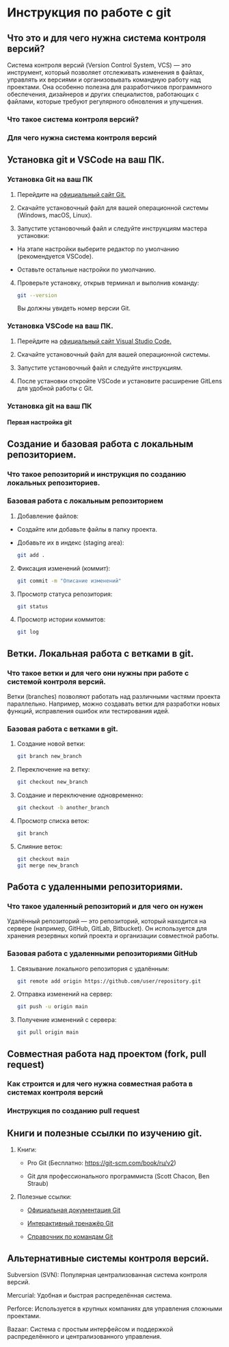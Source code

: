 # Инструкция по работе с git

## Что это и для чего нужна система контроля версий?

Система контроля версий (Version Control System, VCS) — это инструмент, который позволяет отслеживать изменения в файлах, управлять их версиями и организовывать командную работу над проектами. Она особенно полезна для разработчиков программного обеспечения, дизайнеров и других специалистов, работающих с файлами, которые требуют регулярного обновления и улучшения.

### Что такое система контроля версий?

### Для чего нужна система контроля версий

## Установка git и VSCode на ваш ПК.

### Установка Git на ваш ПК

1. Перейдите на [официальный сайт Git.](https://git-scm.com/)

2. Скачайте установочный файл для вашей операционной системы (Windows, macOS, Linux).

3. Запустите установочный файл и следуйте инструкциям мастера установки:

* На этапе настройки выберите редактор по умолчанию (рекомендуется VSCode).

* Оставьте остальные настройки по умолчанию.

4. Проверьте установку, открыв терминал и выполнив команду:
    ```bash
    git --version
    ```
    Вы должны увидеть номер версии Git.

### Установка VSCode на ваш ПК.

1. Перейдите на [официальный сайт Visual Studio Code.](https://code.visualstudio.com/)

2. Скачайте установочный файл для вашей операционной системы.

3. Запустите установочный файл и следуйте инструкциям.

4. После установки откройте VSCode и установите расширение GitLens для удобной работы с Git.

### Установка git на ваш ПК

#### Первая настройка git

## Создание и базовая работа с локальным репозиторием.

### Что такое репозиторий и инструкция по созданию локальных репозиториев.

### Базовая работа с локальным репозиторием

1. Добавление файлов:

* Создайте или добавьте файлы в папку проекта.

* Добавьте их в индекс (staging area):

    ```bash
    git add .
    ```

2. Фиксация изменений (коммит):

    ```bash
    git commit -m "Описание изменений"
    ```

3. Просмотр статуса репозитория:

    ```bash
    git status
    ```

4. Просмотр истории коммитов:

    ```bash
    git log
    ```



## Ветки. Локальная работа с ветками в git.

### Что такое ветки и для чего они нужны при работе с системой контроля версий.

Ветки (branches) позволяют работать над различными частями проекта параллельно. Например, можно создавать ветки для разработки новых функций, исправления ошибок или тестирования идей.

### Базовая работа с ветками в git.

1. Создание новой ветки:

    ```bash
    git branch new_branch
    ```

2. Переключение на ветку:

    ```bash
    git checkout new_branch
    ```

3. Создание и переключение одновременно:

    ```bash
    git checkout -b another_branch
    ```

4. Просмотр списка веток:

    ```bash
    git branch
    ```

5. Слияние веток:

    ```bash
    git checkout main
    git merge new_branch
    ```


## Работа с удаленными репозиториями.

### Что такое удаленный репозиторий и для чего он нужен

Удалённый репозиторий — это репозиторий, который находится на сервере (например, GitHub, GitLab, Bitbucket). Он используется для хранения резервных копий проекта и организации совместной работы.

### Базовая работа с удаленными репозиториями GitHub

1. Связывание локального репозитория с удалённым:

    ```bash
    git remote add origin https://github.com/user/repository.git
    ```

2. Отправка изменений на сервер:

    ```bash
    git push -u origin main
    ```

3. Получение изменений с сервера:

    ```bash
    git pull origin main
    ```


## Совместная работа над проектом (fork, pull request)

### Как строится и для чего нужна совместная работа в системах контроля версий

### Инструкция по созданию pull request

## Книги и полезные ссылки по изучению git.

1. Книги:

    * Pro Git (Бесплатно: https://git-scm.com/book/ru/v2)

    * Git для профессионального программиста (Scott Chacon, Ben Straub)

2. Полезные ссылки:

    * [Официальная документация Git](https://git-scm.com/doc)

    * [Интерактивный тренажёр Git](https://learngitbranching.js.org/?locale=ru_RU)

    * [Справочник по командам Git](https://git-scm.com/docs)

## Альтернативные системы контроля версий.

Subversion (SVN): Популярная централизованная система контроля версий.

Mercurial: Удобная и быстрая распределённая система.

Perforce: Используется в крупных компаниях для управления сложными проектами.

Bazaar: Система с простым интерфейсом и поддержкой распределённого и централизованного управления.
